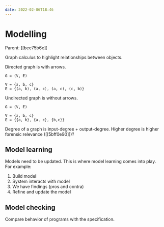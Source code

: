```yaml
---
date: 2022-02-06T18:46
---
```


# Modelling
Parent: [[bee75b6e]]

Graph calculus to highlight relationships between objects.

Directed graph is with arrows. 
```
G = (V, E)

V = {a, b, c}
E = {(a, b), (a, c), (a, c), (c, b)}
```

Undirected graph is without arrows.
```
G = (V, E)

V = {a, b, c}
E = {{a, b}, {a, c}, {b,c}}
```

Degree of a graph is input-degree + output-degree. Higher degree is higher forensic relevance ([[5bff0e90]])?

## Model learning

Models need to be updated. This is where model learning comes into play. For example: 

1. Build model
2. System interacts with model
3. We have findings (pros and contra)
4. Refine and update the model

## Model checking 

Compare behavior of programs with the specification.
